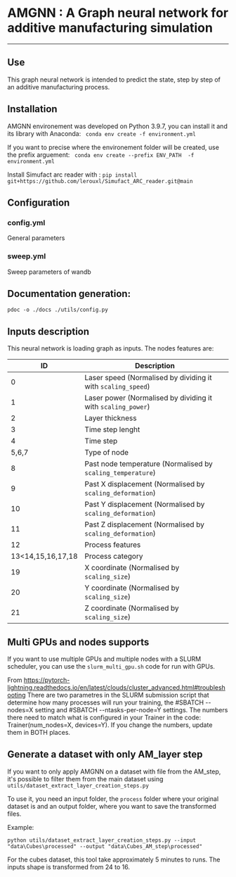 # AMGNN : A Graph neural network for additive manufacturing simulation
___

## Use
This graph neural network is intended to predict the state, step by step of an additive manufacturing process.

## Installation
AMGNN environement was developed on Python 3.9.7, you can install it and its library with Anaconda:
``` conda env create -f environment.yml```

If you want to precise where the environement folder will be created, use the prefix arguement:
``` conda env create --prefix ENV_PATH  -f environment.yml```

Install Simufact arc reader with : 
```pip install git+https://github.com/lerouxl/Simufact_ARC_reader.git@main```

## Configuration
### config.yml
General parameters
### sweep.yml
Sweep parameters of wandb
## Documentation generation:
```pdoc -o ./docs ./utils/config.py```

## Inputs description

This neural network is loading graph as inputs.
The nodes features are:

| ID                	| Description                                                  	|
|-------------------	|--------------------------------------------------------------	|
| 0                 	| Laser speed (Normalised by dividing it with `scaling_speed`) 	|
| 1                 	| Laser power (Normalised by dividing it with `scaling_power`) 	|
| 2                 	| Layer thickness                                              	|
| 3                 	| Time step lenght                                             	|
| 4                 	| Time step                                                    	|
| 5,6,7             	| Type of node                                                 	|
| 8                 	| Past node temperature (Normalised by `scaling_temperature`)  	|
| 9                 	| Past X displacement (Normalised by `scaling_deformation`)    	|
| 10                	| Past Y displacement (Normalised by `scaling_deformation`)    	|
| 11                	| Past Z displacement (Normalised by `scaling_deformation`)    	|
| 12                	| Process features                                             	|
| 13<14,15,16,17,18 	| Process category                                             	|
| 19                	| X coordinate (Normalised by `scaling_size`)                  	|
| 20                	| Y coordinate (Normalised by `scaling_size`)                  	|
| 21                	| Z coordinate (Normalised by `scaling_size`)                  	|


## Multi GPUs and nodes supports
If you want to use multiple GPUs and multiple nodes with a SLURM scheduler, you can use the `slurm_multi_gpu.sh` code 
for run with GPUs.

From https://pytorch-lightning.readthedocs.io/en/latest/clouds/cluster_advanced.html#troubleshooting
There are two parametres in the SLURM submission script that determine how many processes will run your training,
the #SBATCH --nodes=X setting and #SBATCH --ntasks-per-node=Y settings.
The numbers there need to match what is configured in your Trainer in the code:
Trainer(num_nodes=X, devices=Y). If you change the numbers, update them in BOTH places.

## Generate a dataset with only AM_layer step

If you want to only apply AMGNN on a dataset with file from the AM_step, it's possible to filter them from the main 
dataset using `utils/dataset_extract_layer_creation_steps.py`

To use it, you need an input folder, the `process` folder where your original dataset is and an output folder, where you
want to save the transformed files.

Example:
```commandline
python utils/dataset_extract_layer_creation_steps.py --input "data\Cubes\processed" --output "data\Cubes_AM_step\processed"
```
For the cubes dataset, this tool take approximately 5 minutes to runs.
The inputs shape is transformed from 24 to 16. 